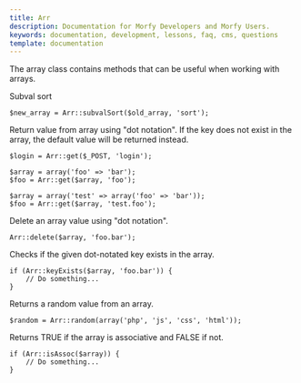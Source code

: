 ```yaml
---
title: Arr
description: Documentation for Morfy Developers and Morfy Users.
keywords: documentation, development, lessons, faq, cms, questions
template: documentation
---
```


The array class contains methods that can be useful when working with arrays.

Subval sort
```
$new_array = Arr::subvalSort($old_array, 'sort');
```

Return value from array using "dot notation".
If the key does not exist in the array, the default value will be returned instead.
```
$login = Arr::get($_POST, 'login');

$array = array('foo' => 'bar');
$foo = Arr::get($array, 'foo');

$array = array('test' => array('foo' => 'bar'));
$foo = Arr::get($array, 'test.foo');
```

Delete an array value using "dot notation".
```
Arr::delete($array, 'foo.bar');
```

Checks if the given dot-notated key exists in the array.
```
if (Arr::keyExists($array, 'foo.bar')) {
    // Do something...
}
```

Returns a random value from an array.
```
$random = Arr::random(array('php', 'js', 'css', 'html'));
```

Returns TRUE if the array is associative and FALSE if not.
```
if (Arr::isAssoc($array)) {
    // Do something...
}
```
